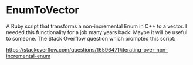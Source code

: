 # EnumToVector
A Ruby script that transforms a non-incremental Enum in C++ to a vector.
I needed this functionality for a job many years back. Maybe it will be useful to someone.
The Stack Overflow question which prompted this script:

https://stackoverflow.com/questions/16596471/iterating-over-non-incremental-enum
